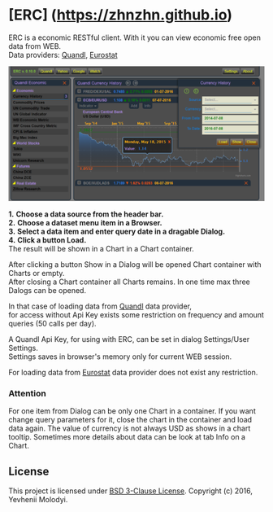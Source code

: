 # [ERC] (https://zhnzhn.github.io)
ERC is a economic RESTful client.
With it you can view economic free open data from WEB.  
Data providers: [Quandl](https://www.quandl.com), [Eurostat](http://ec.europa.eu/eurostat/web/main/home)   

![alt text](screenshots/currency.png?raw=true "Currency History")

**1.** **Choose a data source from the header bar.**  
**2.** **Choose a dataset menu item in a Browser.**   
**3.** **Select a data item and enter query date in a dragable Dialog.**   
**4.** **Click a button Load.**   
The result will be shown in a Chart in a Chart container.  

After clicking a button Show in a Dialog will be opened Chart container with Charts or empty.   
After closing a Chart container all Charts remains. In one time max three Dalogs can be opened.

In that case of loading data from [Quandl](https://www.quandl.com) data provider,   
for access without Api Key exists some restriction on frequency and amount queries (50 calls per day).

A Quandl Api Key, for using with ERC, can be set in dialog Settings/User Settings.  
Settings saves in browser's memory only for current WEB session.

For loading data from [Eurostat](http://ec.europa.eu/eurostat/web/main/home) data provider does not exist any restriction.  

### Attention
For one item from Dialog can be only one Chart in a container. 
If you want change query parameters for it, close the chart in the container and load data again.
The value of currency is not always USD as shows in a chart tooltip.
Sometimes more details about data can be look at tab Info on a Chart.

## License
This project is licensed under [BSD 3-Clause License](http://opensource.org/licenses/BSD-3-Clause). Copyright (c) 2016, Yevhenii Molodyi.





